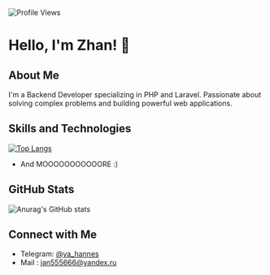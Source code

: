 ![Profile Views](https://komarev.com/ghpvc/?username=yahannes&color=blue)
# Hello, I'm Zhan! 👋

## About Me
I'm a Backend Developer specializing in PHP and Laravel. Passionate about solving complex problems and building powerful web applications.

## Skills and Technologies
[![Top Langs](https://github-readme-stats.vercel.app/api/top-langs/?username=ya_hannes&langs_count=8)](https://github.com/anuraghazra/github-readme-stats)
- And MOOOOOOOOOOORE :)

## GitHub Stats
![Anurag's GitHub stats](https://github-readme-stats.vercel.app/api?username=yahannes&show_icons=true&theme=bg_color=1a1a1a,0000f5)

## Connect with Me
- Telegram: [@ya_hannes](https://t.me/ya_hannes)
- Mail : [jan555666@yandex.ru](jan555666@yandex.ru)
